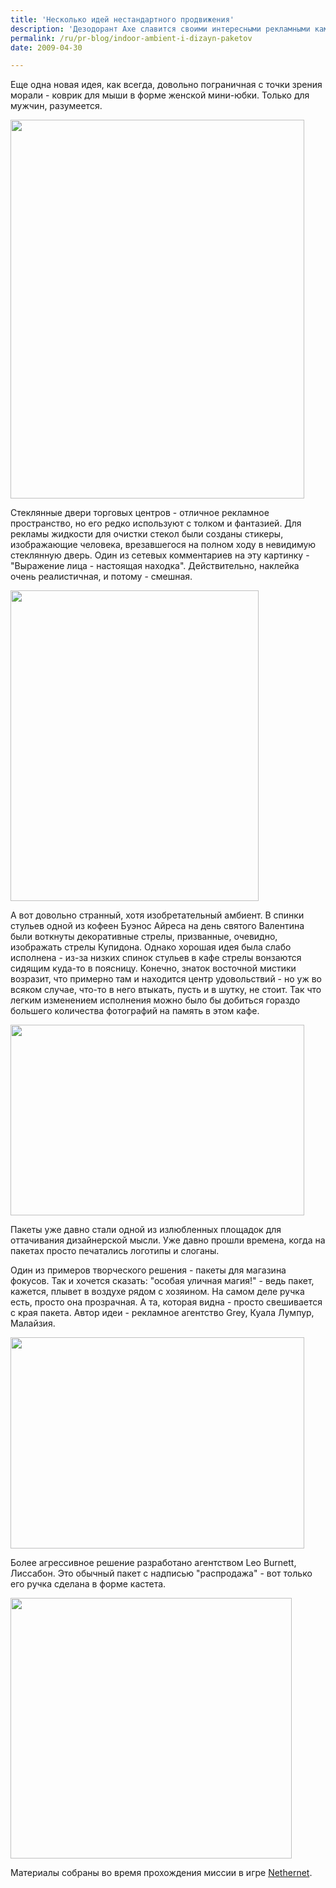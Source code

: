 ```yaml
---
title: 'Несколько идей нестандартного продвижения'
description: 'Дезодорант Axe cлавится своими интересными рекламными кампаниями. О некоторых мы уже писали: использование указателей выхода, пиктограмм туалета, интересные инсталляции в туалетах, граффити.'
permalink: /ru/pr-blog/indoor-ambient-i-dizayn-paketov
date: 2009-04-30

---
```


Еще одна новая идея, как всегда, довольно пограничная с точки зрения морали - коврик для мыши в форме женской  мини-юбки. Только для мужчин, разумеется.

<img src="{{ site.assets }}/upload/7.jpg" alt="" class="post__img" width="470" height="606">

Стеклянные двери торговых центров - отличное рекламное пространство, но его редко используют с толком и фантазией. Для рекламы жидкости для очистки стекол были созданы стикеры, изображающие человека, врезавшегося на полном ходу в невидимую стеклянную дверь. Один из сетевых комментариев на эту картинку - "Выражение лица - настоящая находка". Действительно, наклейка очень реалистичная, и потому - смешная.

<img src="{{ site.assets }}/upload/Glass%20ad.jpeg" alt="" class="post__img" width="397" height="497">

А вот довольно странный, хотя изобретательный амбиент. В спинки стульев  одной из кофеен Буэнос Айреса на день святого Валентина были воткнуты декоративные стрелы, призванные, очевидно, изображать стрелы Купидона. Однако хорошая идея была слабо исполнена - из-за низких спинок стульев в кафе стрелы вонзаются сидящим куда-то в поясницу. Конечно, знаток восточной мистики возразит, что примерно там и находится центр удовольствий - но уж во всяком случае, что-то в него втыкать, пусть и в шутку, не стоит. Так что легким изменением исполнения можно было бы добиться гораздо большего количества фотографий на память в этом кафе.

<img src="{{ site.assets }}/upload/3.jpeg" alt="" class="post__img" width="470" height="305">

Пакеты уже давно стали одной из излюбленных площадок для оттачивания дизайнерской мысли. Уже давно прошли времена, когда на пакетах просто печатались логотипы и слоганы.

Один из примеров творческого решения - пакеты для магазина фокусов. Так и хочется сказать: "особая уличная магия!"  - ведь пакет, кажется, плывет в воздухе рядом с хозяином. На самом деле ручка есть, просто она прозрачная. А та, которая видна - просто свешивается с края пакета. Автор идеи - рекламное агентство Grey, Куала Лумпур, Малайзия.

<img src="{{ site.assets }}/upload/magicbag.jpg" alt="" class="post__img" width="470" height="338">

Более агрессивное решение разработано агентством Leo Burnett, Лиссабон.  Это обычный пакет с надписью "распродажа" - вот только его ручка сделана в форме кастета.

<img src="{{ site.assets }}/upload/bagads06.jpg" alt="" class="post__img" width="450" height="417">

Материалы собраны во время прохождения миссии в игре <a href="/ru/pr-blog/netherland-internet-idea">Nethernet</a>.

